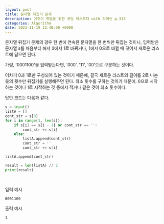 ```yaml
---
layout: post
title: 문자열 뒤집기 문제
description: 이것이 취업을 위한 코딩 테스트다 with 파이썬 p.313
categories: Algorithm
date: 2023-11-19 22:40:00 +0900
---
```

문자열 뒤집기 문제의 경우 한 번에 연속된 문자열을 한 번씩만 뒤집는 것이니, 입력받은 문자열 s를 처음부터 해서 0에서 1로 바뀌거나, 1에서 0으로 바뀔 때 끊어서 새로운 리스트에 담으면 된다.

가령, '0001100'을 입력받는다면, '000', '11', '00'으로 구분하는 것이다.

어차피 0과 1로만 구성되어 있는 것이기 때문에, 결국 새로운 리스트의 길이를 2로 나눈 몫의 횟수만 뒤집기를 실행해주면 된다. 최소 횟수를 구하는 것이기 때문에, 0으로 시작하는 것이나 1로 시작하는 것 중에서 적거나 같은 것이 최소 횟수이다.

답안 코드는 다음과 같다.

```python
s = input()
listA = []
cont_str = s[0]
for i in range(1, len(s)):
    if s[i] == s[i - 1] or cont_str == '':
        cont_str += s[i]
    else:
        listA.append(cont_str)
        cont_str = ''
        cont_str += s[i]

listA.append(cont_str)

result = len(listA) // 2
print(result)
```

<br>

입력 예시

```
0001100
```

출력 예시

```
1
```